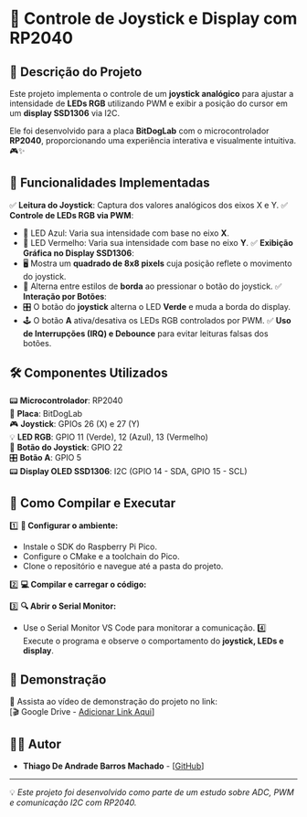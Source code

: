 # 🚀 Controle de Joystick e Display com RP2040


## 📌 Descrição do Projeto
Este projeto implementa o controle de um **joystick analógico** para ajustar a intensidade de **LEDs RGB** utilizando PWM e exibir a posição do cursor em um **display SSD1306** via I2C. 

Ele foi desenvolvido para a placa **BitDogLab** com o microcontrolador **RP2040**, proporcionando uma experiência interativa e visualmente intuitiva. 🎮✨

## 🎯 Funcionalidades Implementadas
✅ **Leitura do Joystick**: Captura dos valores analógicos dos eixos X e Y.
✅ **Controle de LEDs RGB via PWM**:
   - 🔵 LED Azul: Varia sua intensidade com base no eixo **X**.
   - 🔴 LED Vermelho: Varia sua intensidade com base no eixo **Y**.
✅ **Exibição Gráfica no Display SSD1306**:
   - 🖥️ Mostra um **quadrado de 8x8 pixels** cuja posição reflete o movimento do joystick.
   - 🎨 Alterna entre estilos de **borda** ao pressionar o botão do joystick.
✅ **Interação por Botões**:
   - 🎛️ O botão do **joystick** alterna o LED **Verde** e muda a borda do display.
   - 🕹️ O botão **A** ativa/desativa os LEDs RGB controlados por PWM.
✅ **Uso de Interrupções (IRQ) e Debounce** para evitar leituras falsas dos botões.

## 🛠 Componentes Utilizados
📟 **Microcontrolador**: RP2040  
🔌 **Placa**: BitDogLab  
🎮 **Joystick**: GPIOs 26 (X) e 27 (Y)  
💡 **LED RGB**: GPIO 11 (Verde), 12 (Azul), 13 (Vermelho)  
🔘 **Botão do Joystick**: GPIO 22  
🎛 **Botão A**: GPIO 5  
📟 **Display OLED SSD1306**: I2C (GPIO 14 - SDA, GPIO 15 - SCL)  


## 🚀 Como Compilar e Executar
1️⃣ **🔧 Configurar o ambiente:**
   - Instale o SDK do Raspberry Pi Pico.
   - Configure o CMake e a toolchain do Pico.
   - Clone o repositório e navegue até a pasta do projeto.

2️⃣ **💻 Compilar e carregar o código:**

3️⃣ **🔍 Abrir o Serial Monitor:**
   - Use o Serial Monitor VS Code para monitorar a comunicação.
4️⃣ Execute o programa e observe o comportamento do **joystick, LEDs e display**.

## 🎥 Demonstração
📌 Assista ao vídeo de demonstração do projeto no link:  
[🎬 Google Drive - [Adicionar Link Aqui](https://drive.google.com/file/d/1uBfmNY8swe8t0qo1fZozgNtTrl2L5VPO/view?usp=sharing)]

## 👨‍💻 Autor
- **Thiago De Andrade Barros Machado** - [[GitHub](https://github.com/ThiagoMachado2)]


---
💡 _Este projeto foi desenvolvido como parte de um estudo sobre ADC, PWM e comunicação I2C com RP2040._

